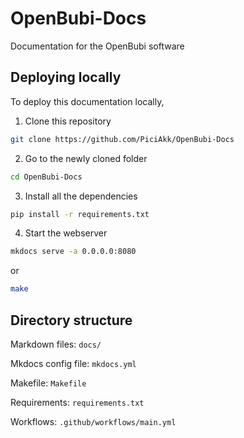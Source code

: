 # OpenBubi-Docs
Documentation for the OpenBubi software

## Deploying locally

To deploy this documentation locally,

1. Clone this repository

```bash
git clone https://github.com/PiciAkk/OpenBubi-Docs
```

2. Go to the newly cloned folder

```bash
cd OpenBubi-Docs
```

3. Install all the dependencies

```bash
pip install -r requirements.txt
```

4. Start the webserver

```bash
mkdocs serve -a 0.0.0.0:8080
```

or

```bash
make
```

## Directory structure

Markdown files: `docs/`

Mkdocs config file: `mkdocs.yml`

Makefile: `Makefile`

Requirements: `requirements.txt`

Workflows: `.github/workflows/main.yml`
